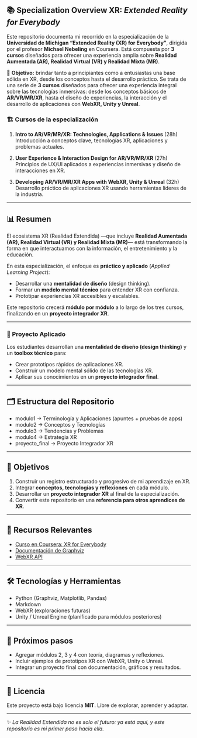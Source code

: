 ## 📚 Specialization Overview XR: *Extended Reality for Everybody*  

Este repositorio documenta mi recorrido en la especialización de la **Universidad de Michigan “Extended Reality (XR) for Everybody”**, dirigida por el profesor **Michael Nebeling** en Coursera. Está compuesta por **3 cursos** diseñados para ofrecer una experiencia amplia sobre **Realidad Aumentada (AR), Realidad Virtual (VR) y Realidad Mixta (MR)**.  

🔹 **Objetivo:** brindar tanto a principiantes como a entusiastas una base sólida en XR, desde los conceptos hasta el desarrollo práctico. Se trata de una serie de **3 cursos** diseñados para ofrecer una experiencia integral sobre las tecnologías inmersivas: desde los conceptos básicos de **AR/VR/MR/XR**, hasta el diseño de experiencias, la interacción y el desarrollo de aplicaciones con **WebXR, Unity y Unreal**. 

### 🏗 Cursos de la especialización
1. **Intro to AR/VR/MR/XR: Technologies, Applications & Issues** (28h)  
   Introducción a conceptos clave, tecnologías XR, aplicaciones y problemas actuales.  

2. **User Experience & Interaction Design for AR/VR/MR/XR** (27h)  
   Principios de UX/UI aplicados a experiencias inmersivas y diseño de interacciones en XR.  

3. **Developing AR/VR/MR/XR Apps with WebXR, Unity & Unreal** (32h)  
   Desarrollo práctico de aplicaciones XR usando herramientas líderes de la industria.  

---

## 📊 Resumen 

El ecosistema XR (Realidad Extendida) —que incluye **Realidad Aumentada (AR), Realidad Virtual (VR) y Realidad Mixta (MR)**— está transformando la forma en que interactuamos con la información, el entretenimiento y la educación.  

En esta especialización, el enfoque es **práctico y aplicado** (*Applied Learning Project*):  
- Desarrollar una **mentalidad de diseño** (design thinking).  
- Formar un **modelo mental técnico** para entender XR con confianza.  
- Prototipar experiencias XR accesibles y escalables.  

Este repositorio crecerá **módulo por módulo** a lo largo de los tres cursos, finalizando en un **proyecto integrador XR**.  

---

### 🎯 Proyecto Aplicado
Los estudiantes desarrollan una **mentalidad de diseño (design thinking)** y un **toolbox técnico** para:  
- Crear prototipos rápidos de aplicaciones XR.  
- Construir un modelo mental sólido de las tecnologías XR.  
- Aplicar sus conocimientos en un **proyecto integrador final**.  

---

## 🗂 Estructura del Repositorio  

- modulo1 -> Terminología y Aplicaciones (apuntes + pruebas de apps)
- modulo2 -> Conceptos y Tecnologías
- modulo3 -> Tendencias y Problemas
- modulo4 -> Estrategia XR
- proyecto_final -> Proyecto Integrador XR


---

## 🎯 Objetivos  

1. Construir un registro estructurado y progresivo de mi aprendizaje en XR.  
2. Integrar **conceptos, tecnologías y reflexiones** en cada módulo.  
3. Desarrollar un **proyecto integrador XR** al final de la especialización.  
4. Convertir este repositorio en una **referencia para otros aprendices de XR**.  

---

## 🔗 Recursos Relevantes

- [Curso en Coursera: XR for Everybody](https://www.coursera.org/specializations/extended-reality-for-everybody)
- [Documentación de Graphviz](https://graphviz.org/documentation/)
- [WebXR API](https://developer.mozilla.org/en-US/docs/Web/API/WebXR_Device_API)


---

## 🛠 Tecnologías y Herramientas

- Python (Graphviz, Matplotlib, Pandas)
- Markdown
- WebXR (exploraciones futuras)
- Unity / Unreal Engine (planificado para módulos posteriores)

---

## 🚀 Próximos pasos

- Agregar módulos 2, 3 y 4 con teoría, diagramas y reflexiones.
- Incluir ejemplos de prototipos XR con WebXR, Unity o Unreal.
- Integrar un proyecto final con documentación, gráficos y resultados.


---

## 📜 Licencia  

Este proyecto está bajo licencia **MIT**. Libre de explorar, aprender y adaptar.  

---
✨ *La Realidad Extendida no es solo el futuro: ya está aquí, y este repositorio es mi primer paso hacia ella.*  



